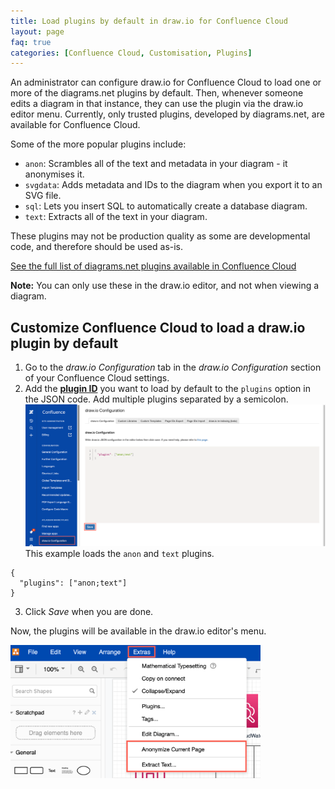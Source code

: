 ```yaml
---
title: Load plugins by default in draw.io for Confluence Cloud
layout: page
faq: true
categories: [Confluence Cloud, Customisation, Plugins]
---
```


An administrator can configure draw.io for Confluence Cloud to load one or more of the diagrams.net plugins by default. Then, whenever someone edits a diagram in that instance, they can use the plugin via the draw.io editor menu. Currently, only trusted plugins, developed by diagrams.net, are available for Confluence Cloud.

Some of the more popular plugins include:
* ``anon``: Scrambles all of the text and metadata in your diagram - it anonymises it.
* ``svgdata``: Adds metadata and IDs to the diagram when you export it to an SVG file.
* ``sql``: Lets you insert SQL to automatically create a database diagram.
* ``text``: Extracts all of the text in your diagram.

These plugins may not be production quality as some are developmental code, and therefore should be used as-is.

[See the full list of diagrams.net plugins available in Confluence Cloud](/doc/faq/plugins.html)

**Note:** You can only use these in the draw.io editor, and not when viewing a diagram.

## Customize Confluence Cloud to load a draw.io plugin by default

1. Go to the _draw.io Configuration_ tab in the _draw.io Configuration_ section of your Confluence Cloud settings.
2. Add the [**plugin ID**](/doc/faq/plugins.html) you want to load by default to the ``plugins`` option in the JSON code. Add multiple plugins separated by a semicolon.
<br /><img src="/assets/img/blog/custom-plugins-confluence-cloud.png" width="600" alt="Add the list of plugins to the draw.io Configuration in your Confluence Settings">
<br />This example loads the ``anon`` and ``text`` plugins.
```
{   
  "plugins": ["anon;text"]   
}
```
3. Click _Save_ when you are done.

Now, the plugins will be available in the draw.io editor's menu.

<img src="/assets/img/blog/custom-plugins-confluence-cloud-menu.png" width="400" alt="draw.io plugins can be loaded by default in Confluence Cloud">
